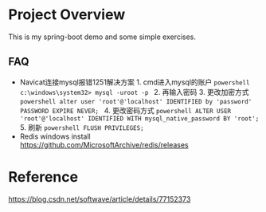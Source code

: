 # Project Overview
This is my spring-boot demo and some simple exercises.

## FAQ
* Navicat连接mysql报错1251解决方案
        1. cmd进入mysql的账户
        ```powershell
        c:\windows\system32> mysql -uroot -p
        ```
        2. 再输入密码
        3. 更改加密方式
        ```powershell
        alter user 'root'@'localhost' IDENTIFIED by 'password' PASSWORD EXPIRE NEVER;
        ```
        4. 更改密码方式
        ```powershell
        ALTER USER 'root'@'localhost' IDENTIFIED WITH mysql_native_password BY 'root';
        ```
        5. 刷新
        ```powershell
        FLUSH PRIVILEGES;
        ```
* Redis windows install
        https://github.com/MicrosoftArchive/redis/releases

# Reference
https://blog.csdn.net/softwave/article/details/77152373
